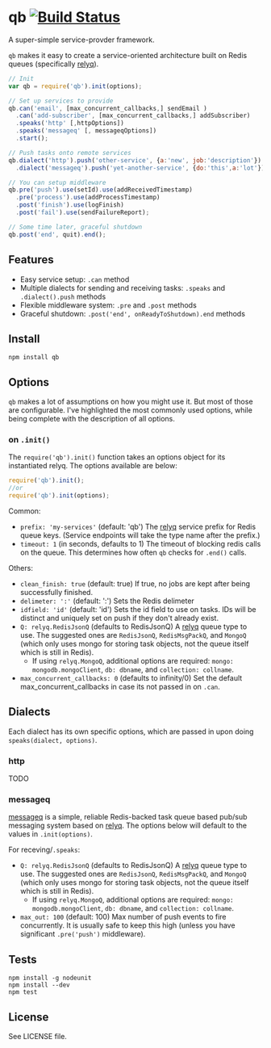 # qb [![Build Status][1]][2]

A super-simple service-provder framework.

`qb` makes it easy to create a service-oriented architecture built on Redis queues (specifically [relyq](https://github.com/yanatan16/relyq)).

```javascript
// Init
var qb = require('qb').init(options);

// Set up services to provide
qb.can('email', [max_concurrent_callbacks,] sendEmail )
  .can('add-subscriber', [max_concurrent_callbacks,] addSubscriber)
  .speaks('http' [,httpOptions])
  .speaks('messageq' [, messageqOptions])
  .start();

// Push tasks onto remote services
qb.dialect('http').push('other-service', {a:'new', job:'description'})
  .dialect('messageq').push('yet-another-service', {do:'this',a:'lot'});

// You can setup middleware
qb.pre('push').use(setId).use(addReceivedTimestamp)
  .pre('process').use(addProcessTimestamp)
  .post('finish').use(logFinish)
  .post('fail').use(sendFailureReport);

// Some time later, graceful shutdown
qb.post('end', quit).end();
```

## Features

- Easy service setup: `.can` method
- Multiple dialects for sending and receiving tasks: `.speaks` and `.dialect().push` methods
- Flexible middleware system: `.pre` and `.post` methods
- Graceful shutdown: `.post('end', onReadyToShutdown).end` methods

## Install

```
npm install qb
```

## Options

`qb` makes a lot of assumptions on how you might use it. But most of those are configurable. I've highlighted the most commonly used options, while being complete with the description of all options.

### on `.init()`

The `require('qb').init()` function takes an options object for its instantiated relyq. The options available are below:

```javascript
require('qb').init();
//or
require('qb').init(options);
```

Common:

- `prefix: 'my-services'` (default: 'qb') The [relyq](https://github.com/yanatan16/relyq) service prefix for Redis queue keys. (Service endpoints will take the type name after the prefix.)
- `timeout: 1` (in seconds, defaults to 1) The timeout of blocking redis calls on the queue. This determines how often `qb` checks for `.end()` calls.

Others:

- `clean_finish: true` (default: true) If true, no jobs are kept after being successfully finished.
- `delimeter: ':'` (default: ':') Sets the Redis delimeter
- `idfield: 'id'` (default: 'id') Sets the id field to use on tasks. IDs will be distinct and uniquely set on push if they don't already exist.
- `Q: relyq.RedisJsonQ` (defaults to RedisJsonQ) A [relyq](https://github.com/yanatan16/relyq) queue type to use. The suggested ones are `RedisJsonQ`, `RedisMsgPackQ`, and `MongoQ` (which only uses mongo for storing task objects, not the queue itself which is still in Redis).
  - If using `relyq.MongoQ`, additional options are required: `mongo: mongodb.mongoClient`, `db: dbname`, and `collection: collname`.
- `max_concurrent_callbacks: 0` (defaults to infinity/0) Set the default max_concurrent_callbacks in case its not passed in on `.can`.


## Dialects

Each dialect has its own specific options, which are passed in upon doing `speaks(dialect, options)`.

### http

TODO

### messageq

[messageq](https://github.com/yanatan16/node-messageq) is a simple, reliable Redis-backed task queue based pub/sub messaging system based on [relyq](https://github.com/yanatan16/relyq). The options below will default to the values in `.init(options)`.

For receving/`.speaks`:

- `Q: relyq.RedisJsonQ` (defaults to RedisJsonQ) A [relyq](https://github.com/yanatan16/relyq) queue type to use. The suggested ones are `RedisJsonQ`, `RedisMsgPackQ`, and `MongoQ` (which only uses mongo for storing task objects, not the queue itself which is still in Redis).
  - If using `relyq.MongoQ`, additional options are required: `mongo: mongodb.mongoClient`, `db: dbname`, and `collection: collname`.
- `max_out: 100` (default: 100) Max number of push events to fire concurrently. It is usually safe to keep this high (unless you have significant `.pre('push')` middleware).

## Tests

```
npm install -g nodeunit
npm install --dev
npm test
```

## License

See LICENSE file.

[1]: https://travis-ci.org/yanatan16/node-qb.png?branch=master
[2]: http://travis-ci.org/yanatan16/node-qb